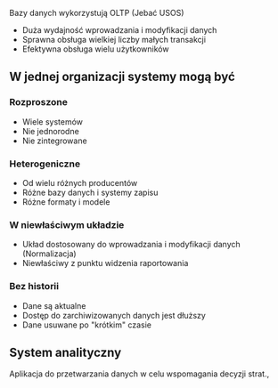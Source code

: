 Bazy danych wykorzystują OLTP (Jebać USOS)
- Duża wydajność wprowadzania i modyfikacji danych
- Sprawna obsługa wielkiej liczby małych transakcji
- Efektywna obsługa wielu użytkowników

## W jednej organizacji systemy mogą być

### Rozproszone
- Wiele systemów
- Nie jednorodne
- Nie zintegrowane

### Heterogeniczne
- Od wielu różnych producentów
- Różne bazy danych i systemy zapisu
- Różne formaty i modele

### W niewłaściwym układzie
- Układ dostosowany do wprowadzania i modyfikacji danych (Normalizacja)
- Niewłaściwy z punktu widzenia raportowania

### Bez historii
- Dane są aktualne
- Dostęp do zarchiwizowanych danych jest dłuższy
- Dane usuwane po "krótkim" czasie

## System analityczny
Aplikacja do przetwarzania danych w celu wspomagania decyzji strat.,